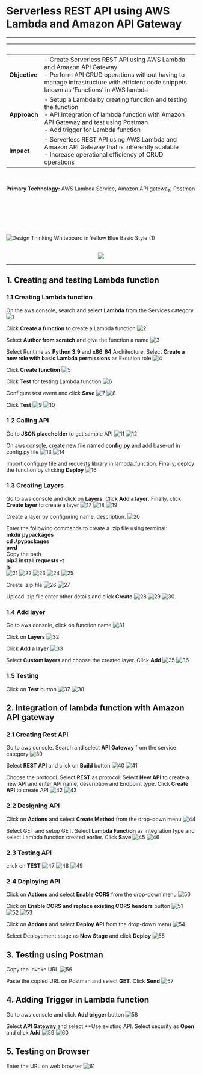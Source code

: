 # Serverless REST API using AWS Lambda and Amazon API Gateway

---

| &nbsp; | &nbsp; |
| --- | ----------- |
| **Objective** | - Create Serverless REST API using AWS Lambda and Amazon API Gateway <br>- Perform API CRUD operations without having to manage infrastructure with efficient code snippets known as ‘Functions’ in AWS lambda |
| **Approach** | - Setup a Lambda by creating function and testing the function <br>- API Integration of lambda function with Amazon API Gateway and test using Postman<br>- Add trigger for Lambda function |
| **Impact** | - Serverless REST API using AWS Lambda and Amazon API Gateway that is inherently scalable</br>- Increase operational efficiency of CRUD operations |
<br>

**Primary Technology:** AWS Lambda Service, Amazon API gateway, Postman
<br><br>


<br><br>
---
![Design Thinking Whiteboard in Yellow Blue Basic Style (1)](https://user-images.githubusercontent.com/102405945/212118230-1dda627e-357d-49e1-820e-35ff6cc504f2.png)
<br> <br>
<p align="center">
  <img src="https://user-images.githubusercontent.com/102405945/212111980-8f463fe9-3155-4aba-a04a-b81b96abd778.png" />
</p>

---

## 1. Creating and testing Lambda function

### 1.1 Creating Lambda function
On the aws console, search and select **Lambda** from the Services category
![1](https://user-images.githubusercontent.com/102405945/212030642-64ff7892-6d56-47ca-abf3-466494d23c08.png)

Click **Create a function** to create a Lambda function
![2](https://user-images.githubusercontent.com/102405945/212030685-41f29c25-44b0-4620-91b6-a5f4cec45c82.png)

Select **Author from scratch** and give the function a name
![3](https://user-images.githubusercontent.com/102405945/212030781-6186a480-387d-44d2-8d44-8fa04f6a9328.png)

Select Runtime as **Python 3.9** and **x86_64** Architecture. Select **Create a new role with basic Lambda permissions** as Excution role
![4](https://user-images.githubusercontent.com/102405945/212030934-5a646cd9-970a-4891-85ba-3ac1382d19d5.png)

Click **Create function**
![5](https://user-images.githubusercontent.com/102405945/212030960-2c592c9a-dba2-47ca-a9d3-470ed47b8698.png)

Click **Test** for testing Lambda function
![6](https://user-images.githubusercontent.com/102405945/212030979-f28863ad-498c-47ae-a26d-acdc09c6bb81.png)

Configure test event and click **Save**
![7](https://user-images.githubusercontent.com/102405945/212030998-13b64cc0-3b42-4cd6-a43f-c79980add545.png)
![8](https://user-images.githubusercontent.com/102405945/212031021-8a0b3ce2-cf6e-47e0-b144-26c0893a3555.png)

Click **Test**
![9](https://user-images.githubusercontent.com/102405945/212031060-67a58343-ec2a-4e83-a750-f74c24abe8d7.png)
![10](https://user-images.githubusercontent.com/102405945/212031078-5a32e9bd-bb82-4d4c-b389-9c1b38bfe6f1.png)


### 1.2 Calling API
Go to **JSON placeholder** to get sample API
![11](https://user-images.githubusercontent.com/102405945/212031105-42925487-a775-4409-89af-5f1836d54d5d.png)
![12](https://user-images.githubusercontent.com/102405945/212031116-a38be6eb-c1e8-43a5-96fc-4e59f7191157.png)

On aws console, create new file named **config.py** and add base-url in config.py file
![13](https://user-images.githubusercontent.com/102405945/212031144-12efc6e1-1474-42d1-82db-bc17fad1945b.png)
![14](https://user-images.githubusercontent.com/102405945/212031157-ceaaa10c-cb6f-4eb7-b888-15a480f3c69f.png)

Import config.py file and requests library in lambda_function. Finally, deploy the function by clicking **Deploy**
![16](https://user-images.githubusercontent.com/102405945/212031185-fdc85aba-dac1-47a8-ade3-329799dec9fd.png)

### 1.3 Creating Layers
Go to aws console and click on **Layers**. Click **Add a layer**. Finally, click **Create layer** to create a layer
![17](https://user-images.githubusercontent.com/102405945/212031218-e2589f4e-0240-4d78-8729-e4ad25e8d3bb.png)
![18](https://user-images.githubusercontent.com/102405945/212031234-87cc1474-7a5b-4361-b2e4-4934c5844001.png)
![19](https://user-images.githubusercontent.com/102405945/212031247-c63981e7-d46a-4ce4-9223-b0dfebfdc890.png)

Create a layer by configuring name, description.
![20](https://user-images.githubusercontent.com/102405945/212031267-21ad35b0-7c8c-4c00-a36d-35754f054358.png)

Enter the following commands to create a .zip file using terminal: <br>
**mkdir pypackages** <br>
**cd .\pypackages** <br>
**pwd** <br>
Copy the path <br>
**pip3 install requests -t <path>** <br>
**ls** <br>
![21](https://user-images.githubusercontent.com/102405945/212031296-07616afd-d489-4038-a1de-b16bf6ea299c.png)
![22](https://user-images.githubusercontent.com/102405945/212031307-cd8ab94e-88c1-4564-a9d6-f32d11b837ec.png)
![23](https://user-images.githubusercontent.com/102405945/212031315-1a366a74-15b6-461e-9cd7-933db8826e10.png)
![24](https://user-images.githubusercontent.com/102405945/212031322-8848e12f-1721-4baf-ac4a-c3a23797565b.png)
![25](https://user-images.githubusercontent.com/102405945/212031331-baae1f51-4252-48f8-abc9-aa92227c76bd.png)

Create .zip file
![26](https://user-images.githubusercontent.com/102405945/212031372-6a9490ba-25f3-464a-8725-98b4931713b3.png)
![27](https://user-images.githubusercontent.com/102405945/212031459-b6f685c8-b16b-4209-b306-8b2d52f21374.png)

Upload .zip file enter other details and click **Create**
![28](https://user-images.githubusercontent.com/102405945/212031479-84803054-e722-49b8-b2b8-bbefa874ace0.png)
![29](https://user-images.githubusercontent.com/102405945/212031488-4e50baf5-e93b-4c79-8ac1-00d0e66eab76.png)
![30](https://user-images.githubusercontent.com/102405945/212031501-dd0367dc-101c-4c02-82e1-9b606f15f82b.png)


### 1.4 Add layer
Go to aws console, click on function name
![31](https://user-images.githubusercontent.com/102405945/212106140-58936aa7-5a1b-4167-8da1-73c643b6866d.png)

Click on **Layers**
![32](https://user-images.githubusercontent.com/102405945/212106186-1685546f-5de8-49cb-b332-9fbbe7378958.png)

Click **Add a layer**
![33](https://user-images.githubusercontent.com/102405945/212106227-f99032f4-5145-4c63-9bba-08adddd487b8.png)

Select **Custom layers** and choose the created layer. Click **Add**
![35](https://user-images.githubusercontent.com/102405945/212106336-a4193a82-de4a-473d-996b-c88966e68ecc.png)
![36](https://user-images.githubusercontent.com/102405945/212106350-d3b8a52a-b17c-4892-b286-d8c62510dc30.png)


### 1.5 Testing
Click on **Test** button
![37](https://user-images.githubusercontent.com/102405945/212106416-b805f59a-eca2-43f5-a70f-e43df9f3d5eb.png)
![38](https://user-images.githubusercontent.com/102405945/212106437-1dc49b73-cbc6-40fe-9ba3-6b5389454f14.png)



## 2. Integration of lambda function with Amazon API gateway

### 2.1 Creating Rest API
Go to aws console. Search and select **API Gateway** from the service category
![39](https://user-images.githubusercontent.com/102405945/212111149-c8d3ccc9-6a05-4cbc-85f4-4192c2e8693e.png)

Select **REST API** and click on **Build** button
![40](https://user-images.githubusercontent.com/102405945/212111169-104f2097-ea75-45d2-be6d-f1821cbec75d.png)
![41](https://user-images.githubusercontent.com/102405945/212111185-ef69446a-beec-4d82-95b2-13f04493f8c8.png)

Choose the protocol. Select **REST** as protocol. Select **New API** to create a new API and enter API name, description and Endpoint type. Click **Create API** to create API
![42](https://user-images.githubusercontent.com/102405945/212111221-7b4abf6e-ddf0-442a-ba8b-3626bba14ef9.png)
![43](https://user-images.githubusercontent.com/102405945/212111234-9d89d285-c6fd-4918-a1ed-2db75e96dac8.png)


### 2.2 Designing API

Click on **Actions** and select **Create Method** from the drop-down menu
![44](https://user-images.githubusercontent.com/102405945/212111275-6c8900f0-8e69-4b8a-80f2-4b7e350bbc56.png)

Select GET and setup GET. Select **Lambda Function** as Integration type and select Lambda function created earlier. Click **Save**
![45](https://user-images.githubusercontent.com/102405945/212111302-26002f14-2d92-43b9-b878-1d427a77eccc.png)
![46](https://user-images.githubusercontent.com/102405945/212111322-2555a151-67dc-4f21-b11c-f08228fc6e1d.png)


### 2.3 Testing API
click on **TEST**
![47](https://user-images.githubusercontent.com/102405945/212111344-46caf5f4-d6b7-429c-9caa-2a7dfab158b2.png)
![48](https://user-images.githubusercontent.com/102405945/212111358-f2bc3ed2-378a-41b1-80a7-14dbcf56de64.png)
![49](https://user-images.githubusercontent.com/102405945/212111378-9d7cf008-3dea-4119-8b84-de970faa6bc9.png)


### 2.4 Deploying API
Click on **Actions** and select **Enable CORS** from the drop-down menu
![50](https://user-images.githubusercontent.com/102405945/212111407-4fc4f663-173c-47a0-b676-e486ffb2a7bf.png)

Click on **Enable CORS and replace existing CORS headers** button
![51](https://user-images.githubusercontent.com/102405945/212111439-12a1f560-734b-4d91-abd5-a332200ae432.png)
![52](https://user-images.githubusercontent.com/102405945/212111457-2e1a9389-6d7b-43ba-8f19-26dd727a8388.png)
![53](https://user-images.githubusercontent.com/102405945/212111466-7b3da499-26fa-4be6-b808-825b88444d18.png)

Click on **Actions** and select **Deploy API** from the drop-down menu
![54](https://user-images.githubusercontent.com/102405945/212111501-014b305d-86b0-4f4c-bbed-053b4c81b9af.png)

Select Deployement stage as **New Stage** and click **Deploy**
![55](https://user-images.githubusercontent.com/102405945/212111540-ea053955-8780-4b9b-99c7-a8dc79bf2cb6.png)



## 3. Testing using Postman

Copy the Invoke URL
![56](https://user-images.githubusercontent.com/102405945/212111571-d92daafd-a274-4a81-88b4-1150b89a2805.png)

Paste the copied URL on Postman and select **GET**. Click **Send**
![57](https://user-images.githubusercontent.com/102405945/212111615-8fe53335-e170-47f0-9463-2576b83da2b1.png)



## 4. Adding Trigger in Lambda function

Go to aws console and click **Add trigger** button
![58](https://user-images.githubusercontent.com/102405945/212111675-5bc8d724-74ac-43b3-96ac-089fed4cedac.png)

Select **API Gateway** and select **Use existing API. Select security as **Open** and click **Add**
![59](https://user-images.githubusercontent.com/102405945/212111724-39e4fe4c-4e9a-401c-9632-4625529f2237.png)
![60](https://user-images.githubusercontent.com/102405945/212111739-b5688e18-1aea-4d72-a950-8fc11ecfe183.png)



## 5. Testing on Browser

Enter the URL on web browser
![61](https://user-images.githubusercontent.com/102405945/212111767-62eae4ec-0db6-4fbc-9ebd-595f6724e141.png)

